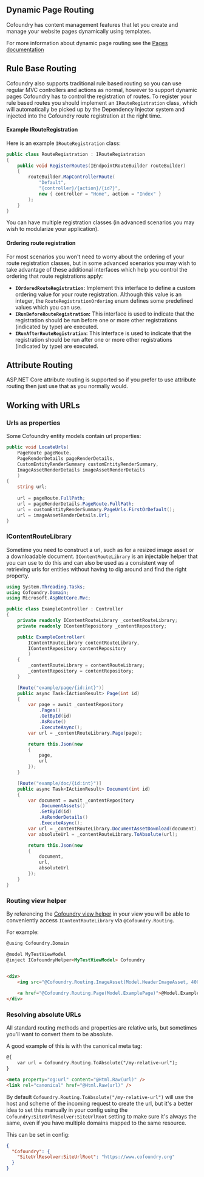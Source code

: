 ﻿## Dynamic Page Routing

Cofoundry has content management features that let you create and manage your website pages dynamically using templates.

For more information about dynamic page routing see the [Pages documentation](Pages)

## Rule Base Routing

Cofoundry also supports traditional rule based routing so you can use regular MVC controllers and actions as normal, however to support dynamic pages Cofoundry has to control the registration of routes. To register your rule based routes you should implement an `IRouteRegistration` class, which will automatically be picked up by the Dependency Injector system and injected into the Cofoundry route registration at the right time.

#### Example IRouteRegistration

Here is an example `IRouteRegistration` class:

```csharp
public class RouteRegistration : IRouteRegistration
{
    public void RegisterRoutes(IEndpointRouteBuilder routeBuilder)
    {
        routeBuilder.MapControllerRoute(
            "Default", 
            "{controller}/{action}/{id?}",
            new { controller = "Home", action = "Index" }
        );
    }
}
```

You can have multiple registration classes (in advanced scenarios you may wish to modularize your application).

#### Ordering route registration

For most scenarios you won't need to worry about the ordering of your route registration classes, but in some advanced scenarios you may wish to take advantage of these additional interfaces which help you control the ordering that route registrations apply:

- **`IOrderedRouteRegistration`:** Implement this interface to define a custom ordering value for your route registration. Although this value is an integer, the `RouteRegistrationOrdering` enum defines some predefined values which you can use.
- **`IRunBeforeRouteRegistration`:** This interface is used to indicate that the registration should be run before one or more other registrations (indicated by type) are executed.
- **`IRunAfterRouteRegistration`:** This interface is used to indicate that the registration should be run after one or more other registrations (indicated by type) are executed.

## Attribute Routing

ASP.NET Core attribute routing is supported so if you prefer to use attribute routing then just use that as you normally would.

## Working with URLs

### Urls as properties

Some Cofoundry entity models contain url properties:

```csharp
public void LocateUrls(
    PageRoute pageRoute,
    PageRenderDetails pageRenderDetails,
    CustomEntityRenderSummary customEntityRenderSummary,
    ImageAssetRenderDetails imageAssetRenderDetails
    )
{
    string url;
            
    url = pageRoute.FullPath;
    url = pageRenderDetails.PageRoute.FullPath;
    url = customEntityRenderSummary.PageUrls.FirstOrDefault();
    url = imageAssetRenderDetails.Url;
}
```

### IContentRouteLibrary

Sometime you need to construct a url, such as for a resized image asset or a downloadable document. `IContentRouteLibrary` is an injectable helper that you can use to do this and can also be used as a consistent way of retrieving urls for entities without having to dig around and find the right property.

```csharp
using System.Threading.Tasks;
using Cofoundry.Domain;
using Microsoft.AspNetCore.Mvc;

public class ExampleController : Controller
{
    private readonly IContentRouteLibrary _contentRouteLibrary;
    private readonly IContentRepository _contentRepository;

    public ExampleController(
        IContentRouteLibrary contentRouteLibrary,
        IContentRepository contentRepository
        )
    {
        _contentRouteLibrary = contentRouteLibrary;
        _contentRepository = contentRepository;
    }

    [Route("example/page/{id:int}")]
    public async Task<IActionResult> Page(int id)
    {
        var page = await _contentRepository
            .Pages()
            .GetById(id)
            .AsRoute()
            .ExecuteAsync();
        var url = _contentRouteLibrary.Page(page);

        return this.Json(new
        {
            page,
            url
        });
    }

    [Route("example/doc/{id:int}")]
    public async Task<IActionResult> Document(int id)
    {
        var document = await _contentRepository
            .DocumentAssets()
            .GetById(id)
            .AsRenderDetails()
            .ExecuteAsync();
        var url = _contentRouteLibrary.DocumentAssetDownload(document);
        var absoluteUrl = _contentRouteLibrary.ToAbsolute(url);

        return this.Json(new
        {
            document,
            url,
            absoluteUrl
        });
    }
}
```

### Routing view helper

By referencing the [Cofoundry view helper](cofoundry-view-helper) in your view you will be able to conveniently access `IContentRouteLibrary` via `@Cofoundry.Routing`.

For example:

```html
@using Cofoundry.Domain

@model MyTestViewModel
@inject ICofoundryHelper<MyTestViewModel> Cofoundry


<div>
    <img src="@Cofoundry.Routing.ImageAsset(Model.HeaderImageAsset, 400, 300)">
    
    <a href="@Cofoundry.Routing.Page(Model.ExamplePage)">@Model.ExamplePage.Title</a>
</div>
```

### Resolving absolute URLs

All standard routing methods and properties are relative urls, but sometimes you'll want to convert them to be absolute.

A good example of this is with the canonical meta tag:

```html
@{
    var url = Cofoundry.Routing.ToAbsolute("/my-relative-url");
}

<meta property="og:url" content="@Html.Raw(url)" />
<link rel="canonical" href="@Html.Raw(url)" />
```

By default `Cofoundry.Routing.ToAbsolute("/my-relative-url")` will use the host and scheme of the incoming request to create the url, but it's a better idea to set this manually in your config using the `Cofoundry:SiteUrlResolver:SiteUrlRoot` setting to make sure it's always the same, even if you have multiple domains mapped to the same resource.

This can be set in config:

```json
{
  "Cofoundry": {
    "SiteUrlResolver:SiteUrlRoot": "https://www.cofoundry.org"
  }
}
```